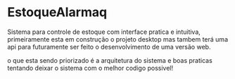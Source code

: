# EstoqueAlarmaq
Sistema para controle de estoque com interface pratica e intuitiva, primeiramente esta em construção o projeto desktop mas tambem terá uma api para futuramente ser feito o 
desenvolvimento de uma versão web.

o que esta sendo priorizado é a arquitetura do sistema e boas praticas tentando deixar o sistema com o melhor codigo possivel!
